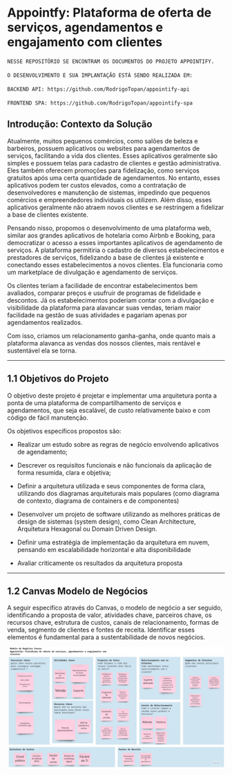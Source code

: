 # Appointfy: Plataforma de oferta de serviços, agendamentos e engajamento com clientes

```
NESSE REPOSITÓRIO SE ENCONTRAM OS DOCUMENTOS DO PROJETO APPOINTIFY.

O DESENVOLVIMENTO E SUA IMPLANTAÇÃO ESTÁ SENDO REALIZADA EM:

BACKEND API: https://github.com/RodrigoTopan/appointify-api

FRONTEND SPA: https://github.com/RodrigoTopan/appointify-spa

```

## Introdução: Contexto da Solução 

Atualmente, muitos pequenos comércios, como salões de beleza e barbeiros, possuem aplicativos ou websites para agendamentos de serviços, facilitando a vida dos clientes. Esses aplicativos geralmente são simples e possuem telas para cadastro de clientes e gestão administrativa. Eles também oferecem promoções para fidelização, como serviços gratuitos após uma certa quantidade de agendamentos. No entanto, esses aplicativos podem ter custos elevados, como a contratação de desenvolvedores e manutenção de sistemas, impedindo que pequenos comércios e empreendedores individuais os utilizem. Além disso, esses aplicativos geralmente não atraem novos clientes e se restringem a fidelizar a base de clientes existente. 

Pensando nisso, propomos o desenvolvimento de uma plataforma web, similar aos grandes aplicativos de hotelaria como Airbnb e Booking, para democratizar o acesso a esses importantes aplicativos de agendamento de serviços. A plataforma permitiria o cadastro de diversos estabelecimentos e prestadores de serviços, fidelizando a base de clientes já existente e conectando esses estabelecimentos a novos clientes. Ela funcionaria como um marketplace de divulgação e agendamento de serviços.  

Os clientes teriam a facilidade de encontrar estabelecimentos bem avaliados, comparar preços e usufruir de programas de fidelidade e descontos. Já os estabelecimentos poderiam contar com a divulgação e visibilidade da plataforma para alavancar suas vendas, teriam maior facilidade na gestão de suas atividades e pagariam apenas por agendamentos realizados.  

Com isso, criamos um relacionamento ganha-ganha, onde quanto mais a plataforma alavanca as vendas dos nossos clientes, mais rentável e sustentável ela se torna. 

---

## 1.1 Objetivos do Projeto 

O objetivo deste projeto é projetar e implementar uma arquitetura ponta a ponta de uma plataforma de compartilhamento de serviços e agendamentos, que seja escalável, de custo relativamente baixo e com código de fácil manutenção. 

Os objetivos específicos propostos são: 

* Realizar um estudo sobre as regras de negócio envolvendo aplicativos de agendamento; 

* Descrever os requisitos funcionais e não funcionais da aplicação de forma resumida, clara e objetiva; 

* Definir a arquitetura utilizada e seus componentes de forma clara, utilizando dos diagramas arquiteturais mais populares (como diagrama de contexto, diagrama de containers e de componentes) 

* Desenvolver um projeto de software utilizando as melhores práticas de design de sistemas (system design), como Clean Architecture, Arquitetura Hexagonal ou Domain Driven Design.  

* Definir uma estratégia de implementação da arquitetura em nuvem, pensando em escalabilidade horizontal e alta disponibilidade 

* Avaliar criticamente os resultados da arquitetura proposta 


---

## 1.2 Canvas Modelo de Negócios 

A seguir especifico através do Canvas, o modelo de negócio a ser seguido, identificando a proposta de valor, atividades chave, parceiros chave, os recursos chave, estrutura de custos, canais de relacionamento, formas de venda, segmento de clientes e fontes de receita. Identificar esses elementos é fundamental para a sustentabilidade de novos negócios. 

![image](https://github.com/RodrigoTopan/appointify/blob/master/docs/Canvas.jpg?raw=true)
